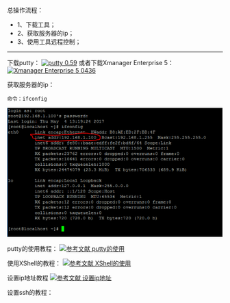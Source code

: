 总操作流程：
- 1、下载工具；
- 2、获取服务器的ip；
- 3、使用工具远程控制；

----------


下载putty：
[![](https://img.shields.io/badge/putty-0.59-green.svg "putty 0.59")](http://pan.baidu.com/s/1qYUAGSO)
或者下载Xmanager Enterprise 5：
[![](https://img.shields.io/badge/Xmanager_Enterprise_5-0436-green.svg "Xmanager Enterprise 5 0436")](http://pan.baidu.com/s/1c1NtBNi)


获取服务器的ip：
```
命令：ifconfig
```
![](image/3-1.png)

putty的使用教程：
[![](https://img.shields.io/badge/参考文献-putty的使用-yellow.svg "参考文献 putty的使用")](http://www.runoob.com/linux/linux-remote-login.html)


使用XShell的教程：
[![](https://img.shields.io/badge/参考文献-XShell的使用-yellow.svg "参考文献 XShell的使用")](http://www.cnblogs.com/perseverancevictory/p/4910145.html)



设置ip地址教程
[![](https://img.shields.io/badge/参考文献-设置ip地址-yellow.svg "参考文献 设置ip地址")](http://www.linuxidc.com/Linux/2015-01/111265.htm)

设置ssh的教程：
